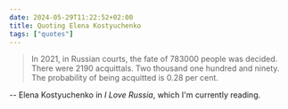 ```yaml
---
date: 2024-05-29T11:22:52+02:00
title: Quoting Elena Kostyuchenko
tags: ["quotes"]
---
```

> In 2021, in Russian courts, the fate of 783000 people was decided. There were 2190 acquittals. Two thousand one hundred and ninety. The probability of being acquitted is 0.28 per cent.

-- Elena Kostyuchenko in *I Love Russia*, which I'm currently reading.